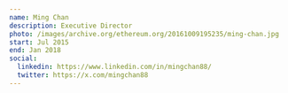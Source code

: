 ```yaml
---
name: Ming Chan
description: Executive Director
photo: /images/archive.org/ethereum.org/20161009195235/ming-chan.jpg
start: Jul 2015
end: Jan 2018
social:
  linkedin: https://www.linkedin.com/in/mingchan88/
  twitter: https://x.com/mingchan88
---
```


